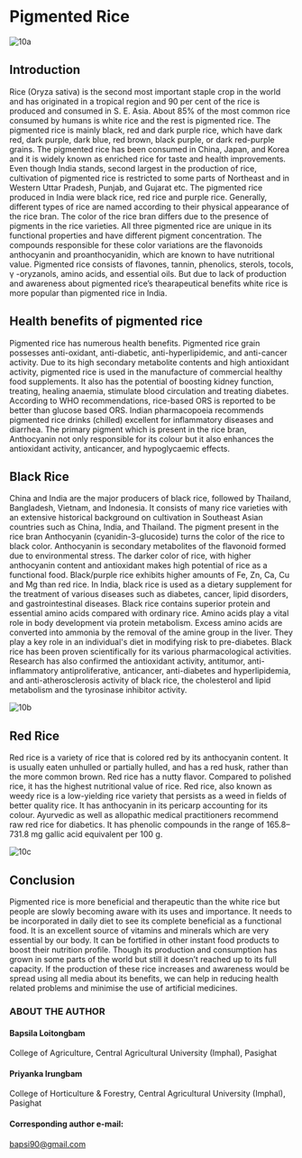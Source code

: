 # Pigmented Rice

![10a](https://user-images.githubusercontent.com/85151795/188297472-1e4d1ed8-124b-4262-8c30-3b6d60d2ee70.jpg)

## Introduction
Rice (Oryza sativa) is the second most important staple crop in the world and has originated in a tropical region and 90 per cent of the rice is produced and consumed in S. E. Asia. About 85% of the most common rice consumed by humans is white rice and the rest is pigmented rice. The pigmented rice is mainly black, red and dark purple rice, which have dark red, dark purple, dark blue, red brown, black purple, or dark red-purple grains. The pigmented rice has been consumed in China, Japan, and Korea and it is widely known as enriched rice for taste and health improvements. Even though India stands, second largest in the production of rice, cultivation of pigmented rice is restricted to some parts of Northeast and in Western Uttar Pradesh, Punjab, and Gujarat etc. The pigmented rice produced in India were black rice, red rice and purple rice. Generally, different types of rice are named according to their physical appearance of the rice bran. The color of the rice bran differs due to the presence of pigments in the rice varieties. All three pigmented rice are unique in its functional properties and have different pigment concentration. The compounds responsible for these color variations are the flavonoids anthocyanin and proanthocyanidin, which are known to have nutritional value. Pigmented rice consists of flavones, tannin, phenolics, sterols, tocols, γ -oryzanols, amino acids, and essential oils. But due to lack of production and awareness about pigmented rice’s thearapeutical benefits white rice is more popular than pigmented rice in India.
## Health benefits of pigmented rice
Pigmented rice has numerous health benefits. Pigmented rice grain possesses anti-oxidant, anti-diabetic, anti-hyperlipidemic, and anti-cancer activity. Due to its high secondary metabolite contents and high antioxidant activity, pigmented rice is used in the manufacture of commercial healthy food supplements. It also has the potential of boosting kidney function, treating, healing anaemia, stimulate blood circulation and treating diabetes. According to WHO recommendations, rice-based ORS is reported to be better than glucose based ORS. Indian pharmacopoeia recommends pigmented rice drinks (chilled) excellent for inflammatory diseases and diarrhea. The primary pigment which is present in the rice bran, Anthocyanin not only responsible for its colour but it also enhances the antioxidant activity, anticancer, and hypoglycaemic effects. 
## Black Rice 
China and India are the major producers of black rice, followed by Thailand, Bangladesh, Vietnam, and Indonesia. It consists of many rice varieties with an extensive historical background on cultivation in Southeast Asian countries such as China, India, and Thailand. The pigment present in the rice bran Anthocyanin (cyanidin-3-glucoside) turns the color of the rice to black color. Anthocyanin is secondary metabolites of the flavonoid formed due to environmental stress. The darker color of rice, with higher anthocyanin content and antioxidant makes high potential of rice as a functional food. Black/purple rice exhibits higher amounts of Fe, Zn, Ca, Cu and Mg than red rice. In India, black rice is used as a dietary supplement for the treatment of various diseases such as diabetes, cancer, lipid disorders, and gastrointestinal diseases. Black rice contains superior protein and essential amino acids compared with ordinary rice. Amino acids play a vital role in body development via protein metabolism. Excess amino acids are converted into ammonia by the removal of the amine group in the liver. They play a key role in an individual's diet in modifying risk to pre-diabetes. Black rice has been proven scientifically for its various pharmacological activities. Research has also confirmed the antioxidant activity, antitumor, anti-inflammatory antiproliferative, anticancer, anti-diabetes and hyperlipidemia, and anti-atherosclerosis activity of black rice, the cholesterol and lipid metabolism and the tyrosinase inhibitor activity.

![10b](https://user-images.githubusercontent.com/85151795/188297497-868c7b93-a5de-47ea-bdb1-34f7128c0506.jpg)

## Red Rice
Red rice is a variety of rice that is colored red by its anthocyanin content. It is usually eaten unhulled or partially hulled, and has a red husk, rather than the more common brown. Red rice has a nutty flavor. Compared to polished rice, it has the highest nutritional value of rice. Red rice, also known as weedy rice is a low-yielding rice variety that persists as a weed in fields of better quality rice. It has anthocyanin in its pericarp accounting for its colour. Ayurvedic as well as allopathic medical practitioners recommend raw red rice for diabetics. It has phenolic compounds in the range of 165.8–731.8 mg gallic acid equivalent per 100 g.

![10c](https://user-images.githubusercontent.com/85151795/188297506-f1e0185a-27d4-4b6b-bbc4-1814de67f093.jpg)

## Conclusion 
Pigmented rice is more beneficial and therapeutic than the white rice but people are slowly becoming aware with its uses and importance. It needs to be incorporated in daily diet to see its complete beneficial as a functional food. It is an excellent source of vitamins and minerals which are very essential by our body. It can be fortified in other instant food products to boost their nutrition profile. Though its production and consumption has grown in some parts of the world but still it doesn’t reached up to its full capacity. If the production of these rice increases and awareness would be spread using all media about its benefits, we can help in reducing health related problems and minimise the use of artificial medicines.
### ABOUT THE AUTHOR
#### Bapsila Loitongbam
College of Agriculture, Central Agricultural University (Imphal), Pasighat
#### Priyanka Irungbam
College of Horticulture & Forestry, Central Agricultural University (Imphal), Pasighat
#### Corresponding author e-mail:
[bapsi90@gmail.com](bapsi90@gmail.com)

